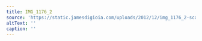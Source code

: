 ```yaml
---
title: IMG_1176_2
source: 'https://static.jamesdigioia.com/uploads/2012/12/img_1176_2-scaled.jpg'
altText: ''
caption: ''
---
```


